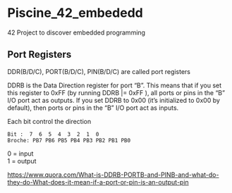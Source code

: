 # Piscine_42_embededd
42 Project to discover embedded programming

## Port Registers
DDR(B/D/C), PORT(B/D/C), PIN(B/D/C) are called port registers

DDRB is the Data Direction register for port “B”. This means that if you set this register to 0xFF (by running DDRB |= 0xFF ), all ports or pins in the “B” I/O port act as outputs. If you set DDRB to 0x00 (it’s initialized to 0x00 by default), then ports or pins in the “B” I/O port act as inputs.

Each bit control the direction 
```
Bit :  7  6  5  4  3  2  1  0  
Broche: PB7 PB6 PB5 PB4 PB3 PB2 PB1 PB0
```  
0 = input \
1 = output

https://www.quora.com/What-is-DDRB-PORTB-and-PINB-and-what-do-they-do-What-does-it-mean-if-a-port-or-pin-is-an-output-pin

